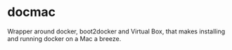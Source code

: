 docmac
======

Wrapper around docker, boot2docker and Virtual Box, that makes installing and running docker on a Mac a breeze.
